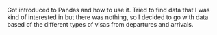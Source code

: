 Got introduced to Pandas and how to use it. Tried to find data that I was kind of interested in but there was nothing, so I decided to go with data based of the different types of visas from departures and arrivals.

